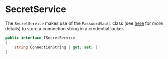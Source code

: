 ﻿# SecretService

The `SecretService` makes use of the `PasswordVault` class (see [here](https://docs.microsoft.com/en-us/uwp/api/Windows.Security.Credentials.PasswordVault) for more details) to store a connection string in a credential locker.

```csharp
public interface ISecretService
{
    string ConnectionString { get; set; }
}
```